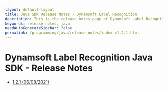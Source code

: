 ```yaml
---
layout: default-layout
title: Java SDK Release Notes - Dynamsoft Label Recognition 
description: This is the release notes page of Dynamsoft Label Recognition for Java SDK.
keywords: release notes, java
needAutoGenerateSidebar: false
permalink: /programming/java/release-notes/index-v1.2.1.html
---
```


# Dynamsoft Label Recognition Java SDK - Release Notes

- [1.2.1 (06/08/2021)](java-1.md#121-06082021)
